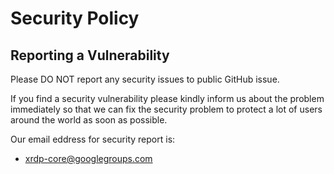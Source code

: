 # Security Policy


## Reporting a Vulnerability

Please DO NOT report any security issues to public GitHub issue.

If you find a security vulnerability please kindly inform us about the problem immediately 
so that we can fix the security problem to protect a lot of users around the world as soon
as possible.

Our email eddress for security report is:

* [xrdp-core@googlegroups.com](mailto:xrdp-core@googlegroups.com)

